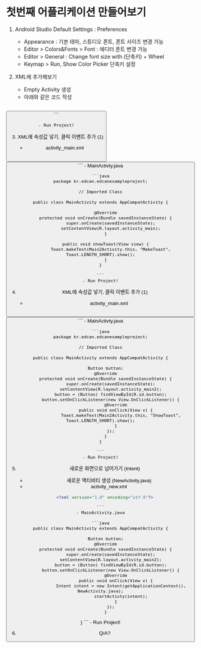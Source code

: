 # 첫번째 어플리케이션 만들어보기

1. Android Studio Default Settings : Preferences
	- Appearance : 기본 테마, 스튜디오 폰트, 폰트 사이즈 변경 가능
	- Editor > Colors&Fonts > Font : 에디터 폰트 변경 가능
	- Editor > General : Change font size with (단축키) + Wheel
	- Keymap > Run, Show Color Picker 단축키 설정
	
2. XML에 추가해보기
	- Empty Activity 생성
	- 아래와 같은 코드 작성
	
	```xml
<RelativeLayout xmlns:android="http://schemas.android.com/apk/res/android"
    xmlns:tools="http://schemas.android.com/tools"
    android:layout_width="match_parent"
    android:layout_height="match_parent">
	    <Button
	        android:id="@+id/button"
	        android:text="Button"
	        android:layout_width="wrap_content"
	        android:layout_height="wrap_content" />
</RelativeLayout>
	```
	
	- Run Project!
	
3. XML에 속성값 넣기, 클릭 이벤트 추가 (1)
	
	- activity_main.xml
	
	```xml
<RelativeLayout xmlns:android="http://schemas.android.com/apk/res/android"
    xmlns:tools="http://schemas.android.com/tools"
    android:layout_width="match_parent"
    android:layout_height="match_parent">
	    <Button
	        android:id="@+id/button"
	        android:text="Button"
	        android:textColor="#3c3c3c"
	        android:layout_centerInParent="true"
	        android:layout_width="200dp"
	        android:layout_height="300dp"
	        android:onClick="showToast" />
</RelativeLayout>
	```
	- MainActivty.java
	
	```java
	package kr.edcan.edcanexampleproject;
	
	// Imported Class
	
	public class MainActivity extends AppCompatActivity {
	
	    @Override
	    protected void onCreate(Bundle savedInstanceState) {
	        super.onCreate(savedInstanceState);
	        setContentView(R.layout.activity_main);
	    }
	
	    public void showToast(View view) {
	        Toast.makeText(Main2Activity.this, "MakeToast", Toast.LENGTH_SHORT).show();
	    }
	}

	```
	- Run Project!

4. XML에 속성값 넣기, 클릭 이벤트 추가 (1)
	
	- activity_main.xml
	
	```xml
<RelativeLayout xmlns:android="http://schemas.android.com/apk/res/android"
    xmlns:tools="http://schemas.android.com/tools"
    android:layout_width="match_parent"
    android:layout_height="match_parent">
	    <Button
	        android:id="@+id/button"
	        android:text="Button"
	        android:textColor="#3c3c3c"
	        android:layout_centerInParent="true"
	        android:layout_width="200dp"
	        android:layout_height="300dp"
	        android:onClick="showToast" />
</RelativeLayout>
	```
	- MainActivty.java
	
	```java
	package kr.edcan.edcanexampleproject;
	
	// Imported Class
	
	public class MainActivity extends AppCompatActivity {
		
	    Button button;
	    @Override
	    protected void onCreate(Bundle savedInstanceState) {
	        super.onCreate(savedInstanceState);
	        setContentView(R.layout.activity_main2);
	        button = (Button) findViewById(R.id.button);
	        button.setOnClickListener(new View.OnClickListener() {
	            @Override
	            public void onClick(View v) {
	                Toast.makeText(Main2Activity.this, "ShowToast", Toast.LENGTH_SHORT).show();
	            }
	        });
		}
	}

	```
	- Run Project!
	
5. 새로운 화면으로 넘어가기 (Intent)
	- 새로운 액티비티 생성 (NewActivity.java)
	- activity_new.xml
	
	```xml
	<?xml version="1.0" encoding="utf-8"?>
<RelativeLayout xmlns:android="http://schemas.android.com/apk/res/android"
    xmlns:tools="http://schemas.android.com/tools"
    android:layout_width="match_parent"
    android:layout_height="match_parent"
    tools:context="kr.edcan.edcanexampleproject.Main2Activity">
		<TextView
		    android:layout_width="wrap_content"
		    android:layout_height="wrap_content"
		    android:layout_centerInParent="true"
		    android:text="새로운 액티비티"
		    android:textSize="20sp" />
</RelativeLayout>

	```
	- MainActivity.java

	```java
	public class MainActivity extends AppCompatActivity {
		
	    Button button;
	    @Override
	    protected void onCreate(Bundle savedInstanceState) {
	        super.onCreate(savedInstanceState);
	        setContentView(R.layout.activity_main2);
	        button = (Button) findViewById(R.id.button);
	        button.setOnClickListener(new View.OnClickListener() {
	            @Override
	            public void onClick(View v) {
	                Intent intent = new Intent(getApplicationContext(), NewActivity.java);
	                startActivty(intent);
	            }
	        });
		}
}
	```
	- Run Project!
	
	
6. Q/A?
	
